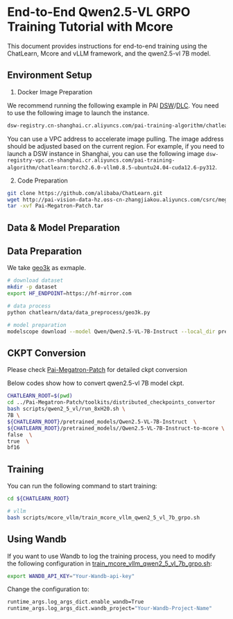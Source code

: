 # End-to-End Qwen2.5-VL GRPO Training Tutorial with Mcore

This document provides instructions for end-to-end training using the ChatLearn, Mcore and vLLM framework, and the qwen2.5-vl 7B model.

## Environment Setup
1. Docker Image Preparation

We recommend running the following example in PAI [DSW](https://help.aliyun.com/zh/pai/user-guide/create-and-manage-dsw-instances/)/[DLC]( https://help.aliyun.com/zh/pai/user-guide/create-a-training-task). You need to use the following image to launch the instance.
```bash
dsw-registry.cn-shanghai.cr.aliyuncs.com/pai-training-algorithm/chatlearn:torch2.6.0-vllm0.8.5-ubuntu24.04-cuda12.6-py312
```

You can use a VPC address to accelerate image pulling. The image address should be adjusted based on the current region. For example, if you need to launch a DSW instance in Shanghai, you can use the following image `dsw-registry-vpc.cn-shanghai.cr.aliyuncs.com/pai-training-algorithm/chatlearn:torch2.6.0-vllm0.8.5-ubuntu24.04-cuda12.6-py312`.

2. Code Preparation

```bash
git clone https://github.com/alibaba/ChatLearn.git
wget http://pai-vision-data-hz.oss-cn-zhangjiakou.aliyuncs.com/csrc/megatron-patch-release/0922/Pai-Megatron-Patch.tar.gz
tar -xvf Pai-Megatron-Patch.tar
```

## Data & Model Preparation
## Data Preparation
We take [geo3k](https://hf-mirror.com/datasets/hiyouga/geometry3k) as exmaple.
```bash
# download dataset
mkdir -p dataset
export HF_ENDPOINT=https://hf-mirror.com

# data process
python chatlearn/data/data_preprocess/geo3k.py

# model preparation
modelscope download --model Qwen/Qwen2.5-VL-7B-Instruct --local_dir pretrained_models/Qwen2.5-VL-7B-Instruct
```

## CKPT Conversion

Please check [Pai-Megatron-Patch](https://github.com/alibaba/Pai-Megatron-Patch) for detailed ckpt conversion

Below codes show how to convert qwen2.5-vl 7B model ckpt.
```bash
CHATLEARN_ROOT=$(pwd)
cd ../Pai-Megatron-Patch/toolkits/distributed_checkpoints_convertor
bash scripts/qwen2_5_vl/run_8xH20.sh \
7B \
${CHATLEARN_ROOT}/pretrained_models/Qwen2.5-VL-7B-Instruct  \
${CHATLEARN_ROOT}/pretrained_models//Qwen2.5-VL-7B-Instruct-to-mcore \
false  \
true  \
bf16
```

## Training
You can run the following command to start training:

```bash
cd ${CHATLEARN_ROOT}

# vllm
bash scripts/mcore_vllm/train_mcore_vllm_qwen2_5_vl_7b_grpo.sh
```

## Using Wandb
If you want to use Wandb to log the training process, you need to modify the following configuration in [train_mcore_vllm_qwen2_5_vl_7b_grpo.sh](../../../scripts/mcore_vllm/train_mcore_vllm_qwen2_5_vl_7b_grpo.sh):

```bash
export WANDB_API_KEY="Your-Wandb-api-key"
```
Change the configuration to:
```bash
runtime_args.log_args_dict.enable_wandb=True
runtime_args.log_args_dict.wandb_project="Your-Wandb-Project-Name"
```